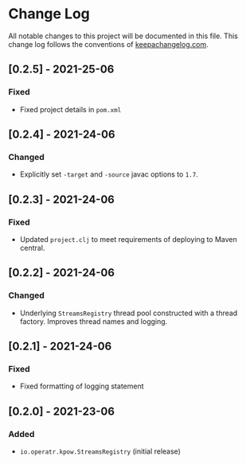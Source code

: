 # Change Log
All notable changes to this project will be documented in this file. This change log follows the conventions of [keepachangelog.com](http://keepachangelog.com/).

## [0.2.5] - 2021-25-06
### Fixed
- Fixed project details in `pom.xml`

## [0.2.4] - 2021-24-06
### Changed
- Explicitly set `-target` and `-source` javac options to `1.7`.

## [0.2.3] - 2021-24-06
### Fixed
- Updated `project.clj` to meet requirements of deploying to Maven central.

## [0.2.2] - 2021-24-06
### Changed
- Underlying `StreamsRegistry` thread pool constructed with a thread factory. Improves thread names and logging.

## [0.2.1] - 2021-24-06
### Fixed
- Fixed formatting of logging statement


## [0.2.0] - 2021-23-06
### Added
- `io.operatr.kpow.StreamsRegistry` (initial release)
